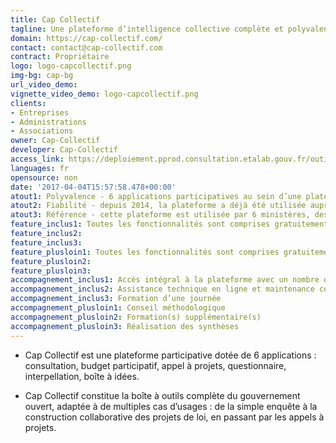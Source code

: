 ```yaml
---
title: Cap Collectif
tagline: Une plateforme d’intelligence collective complète et polyvalente.
domain: https://cap-collectif.com/
contact: contact@cap-collectif.com
contract: Propriétaire
logo: logo-capcollectif.png
img-bg: cap-bg
url_video_demo: 
vignette_video_demo: logo-capcollectif.png
clients:
- Entreprises
- Administrations
- Associations
owner: Cap-Collectif
developer: Cap-Collectif
access_link: https://deploiement.pprod.consultation.etalab.gouv.fr/outils/cap-collectif
languages: fr
opensource: non
date: '2017-04-04T15:57:58.478+00:00'
atout1: Polyvalence - 6 applications participatives au sein d’une plateforme unique
atout2: Fiabilité - depuis 2014, la plateforme a déjà été utilisée auprès de 350 000 utilisateurs avec un taux de modération inférieur à 0,1%
atout3: Référence - cette plateforme est utilisée par 6 ministères, des collectivités, des associations et des organisations professionnelles
feature_inclus1: Toutes les fonctionnalités sont comprises gratuitement
feature_inclus2:
feature_inclus3: 
feature_plusloin1: Toutes les fonctionnalités sont comprises gratuitement
feature_plusloin2: 
feature_plusloin3: 
accompagnement_inclus1: Accès intégral à la plateforme avec un nombre d’utilisateurs et de projets illimités
accompagnement_inclus2: Assistance technique en ligne et maintenance corrective
accompagnement_inclus3: Formation d’une journée
accompagnement_plusloin1: Conseil méthodologique
accompagnement_plusloin2: Formation(s) supplémentaire(s)
accompagnement_plusloin3: Réalisation des synthèses
---
```


* Cap Collectif est une plateforme participative dotée de 6 applications : consultation,
budget participatif, appel à projets, questionnaire, interpellation, boîte à idées.

* Cap Collectif constitue la boîte à outils complète du gouvernement ouvert, adaptée à de
multiples cas d’usages : de la simple enquête à la construction collaborative des projets
de loi, en passant par les appels à projets.